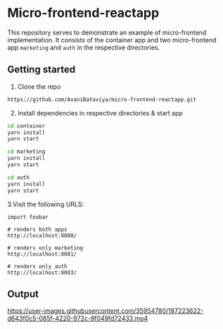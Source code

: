 # Micro-frontend-reactapp

This repository serves to demonstrate an example of micro-frontend implementation. It consists of the container app and two micro-frontend app `marketing` and `auth` in the respective directories.

## Getting started

1. Clone the repo

```bash
https://github.com/AvaniBataviya/micro-frontend-reactapp.git
```
2. Install dependencies in respective directories & start app

```bash
cd container
yarn install
yarn start
```

```bash
cd marketing
yarn install
yarn start
```

```bash
cd auth
yarn install
yarn start
```
3.Visit the following URLS:


```
import foobar

# renders both apps
http://localhost:8080/

# renders only marketing
http://localhost:8081/

# renders only auth
http://localhost:8083/
```

## Output

https://user-images.githubusercontent.com/35954780/187223622-d643f0c5-085f-4220-972c-9f049fd72433.mp4

